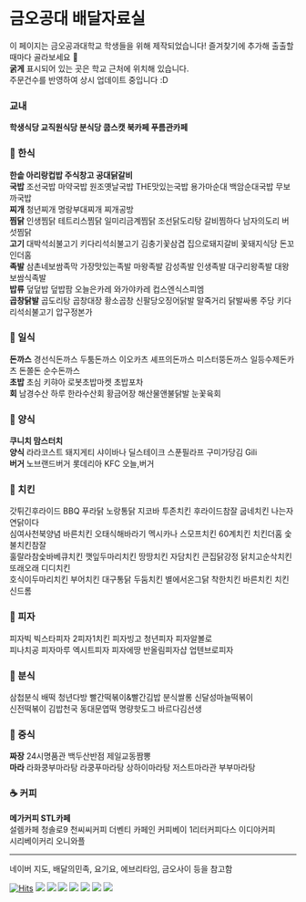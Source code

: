 # 금오공대 배달자료실
이 페이지는 금오공과대학교 학생들을 위해 제작되었습니다! 즐겨찾기에 추가해 출출할때마다 골라보세요 🌟  
**굵게** 표시되어 있는 곳은 학교 근처에 위치해 있습니다.  
주문건수를 반영하여 상시 업데이트 중입니다 :D

### 교내
**학생식당 교직원식당 분식당 쿱스캣 북카페 푸름관카페**

### 🍱 한식
**한솥 아리랑컵밥 주식창고 공대닭갈비**  
**국밥** 조선국밥 마약국밥 원조옛날국밥 THE맛있는국밥 용가마순대 백암순대국밥 무보까국밥   
**찌개** 청년찌개 명랑부대찌개 찌개공방  
**찜닭** 인생찜닭 테트리스찜닭 일미리금계찜닭 조선닭도리탕 갈비찜하다 남자의도리 버섯찜닭  
**고기** 대박석쇠불고기 키다리석쇠불고기 김충기꽃삼겹 집으로돼지갈비 꽃돼지식당 돈꼬인더홈  
**족발** 삼촌네보쌈족막 가장맛있는족발 마왕족발 감성족발 인생족발 대구리왕족발 대왕보쌈식족발   
**밥류** 덮덮밥 덮밥팜 오늘은카레 와가야카레 컵스엔식스피엠   
**곱창닭발** 곱도리탕 곱창대장 황소곱창 신팔당오징어닭발 말죽거리 닭발싸롱 주당 키다리석쇠불고기 압구정본가  

### 🍣 일식
**돈까스** 경선식돈까스 두툼돈까스 이오카츠 셰프의돈까스 미스터뚱돈까스 일등수제돈카츠 돈쫄돈 순수돈까스  
**초밥** 초심 키햐아 로봇초밥마켓 초밥포차   
**회** 남경수산 하루 한라수산회 황금어장 해산물앤불닭발 눈꽃육회    

### 🍟 양식
**쿠니치 맘스터치**  
**양식** 라라코스트 돼지게티 샤이바나 딜스테이크 스푼필라프 구미가당김 Gili  
**버거** 노브랜드버거 롯데리아 KFC 오늘,버거  

### 🍗 치킨
갓튀긴후라이드 BBQ 푸라닭 노랑통닭 지코바 투존치킨 후라이드참잘 굽네치킨 나는자연닭이다  
심여사천북양념 바른치킨 오태식해바라기 멕시카나 스모프치킨 60계치킨 치킨더홈 숯불치킨참잘  
훌랄라참숯바베큐치킨 깻잎두마리치킨 땅땅치킨 자담치킨 큰집닭강정 닭치고순삭치킨 또래오래 디디치킨  
호식이두마리치킨 부어치킨 대구통닭 두둠치킨 별에서온그닭 착한치킨 바른치킨 치킨신드롬  

### 🍕 피자
피자빅 빅스타피자 2피자1치킨 피자빙고 청년피자 피자알볼로  
피나치공 피자마루 엑시트피자 피자에땅 반올림피자샵 업텐브로피자 

### 🍙 분식
삼첩분식 배떡 청년다방 빨간떡볶이&빨간김밥 분식쌀롱 신달성마늘떡볶이  
신전떡볶이 김밥천국 동대문엽떡 명량핫도그 바르다김선생  

### 🍜 중식
**짜장** 24시명품관 백두산반점 제일교동짬뽕  
**마라** 라화쿵부마라탕 라쿵푸마라탕 상하이마라탕 저스트마라관 부부마라탕

### ☕ 커피
**메가커피 STL카페**  
설렘카페 청솔로9 천씨씨커피  더벤티 카페인 커피베이 1리터커피다스 이디야커피  
시리베이커리 오니와플 

---
네이버 지도, 배달의민족, 요기요, 에브리타임, 금오사이 등을 참고함

[![Hits](https://hits.seeyoufarm.com/api/count/incr/badge.svg?url=https%3A%2F%2Fgithub.com%2FHtmla69%2FKumoh_In7%2Fblob%2Fmain%2FPages%2FFood.md&count_bg=%23FF2D2D&title_bg=%23000000&icon=samsungpay.svg&icon_color=%23E7E7E7&title=hits&edge_flat=true)](https://hits.seeyoufarm.com)
<img src="https://img.shields.io/badge/Vivaldi-EF3939?style=flat-square&logo=Vivaldi&logoColor=white"/>
<img src="https://img.shields.io/badge/Opera-FF1B2D?style=flat-square&logo=Opera&logoColor=white"/>
<img src="https://img.shields.io/badge/Firefox-FF7139?style=flat-square&logo=FirefoxBrowser&logoColor=white"/>
<img src="https://img.shields.io/badge/Edge-0078D7?style=flat-square&logo=MicrosoftEdge&logoColor=white"/>
<img src="https://img.shields.io/badge/Chrome-4285F4?style=flat-square&logo=GoogleChrome&logoColor=white"/>
<img src="https://img.shields.io/badge/Tor-7D4698?style=flat-square&logo=Torbrowser&logoColor=white"/>
<img src="https://img.shields.io/badge/Safari-000000?style=flat-square&logo=Safari&logoColor=white"/>
